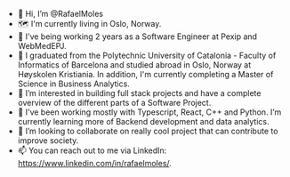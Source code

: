 - 👋 Hi, I’m @RafaelMoles
- 🗺️ I'm currently living in Oslo, Norway.
- 💼 I've being working 2 years as a Software Engineer at Pexip and WebMedEPJ.
- 🏫 I graduated from the Polytechnic University of Catalonia - Faculty of Informatics of Barcelona and studied abroad in Oslo, Norway at Høyskolen Kristiania. In addition, I'm currently completing a Master of Science in Business Analytics.
- 👀 I’m interested in building full stack projects and have a complete overview of the different parts of a Software Project.
- 🌱 I've been working mostly with Typescript, React, C++ and Python. I’m currently learning more of Backend development and data analytics.
- 💞️ I’m looking to collaborate on really cool project that can contribute to improve society.
- 📫 You can reach out to me via LinkedIn: https://www.linkedin.com/in/rafaelmoles/.

<!---
RafaelMoles/RafaelMoles is a ✨ special ✨ repository because its `README.md` (this file) appears on your GitHub profile.
You can click the Preview link to take a look at your changes.
--->
